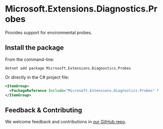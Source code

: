 # Microsoft.Extensions.Diagnostics.Probes

Provides support for environmental probes.

## Install the package

From the command-line:

```dotnetcli
dotnet add package Microsoft.Extensions.Diagnostics.Probes
```

Or directly in the C# project file:

```xml
<ItemGroup>
  <PackageReference Include="Microsoft.Extensions.Diagnostics.Probes" Version="[CURRENTVERSION]" />
</ItemGroup>
```


## Feedback & Contributing

We welcome feedback and contributions in [our GitHub repo](https://github.com/dotnet/extensions).
